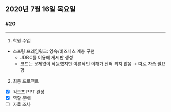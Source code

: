 ## 2020년 7월 16일 목요일
### #20
---
1. 학원 수업
* 스프링 프레임워크: 영속/비즈니스 계층 구현
    - JDBC를 이용해 게시판 생성
    - 코드는 문제없이 작동했지만 이론적인 이해가 전혀 되지 않음 → 따로 자습 필요함

2. 최종 프로젝트
- [x] 킥오프 PPT 완성
- [x] 역할 분배
- [ ] 자료 조사
